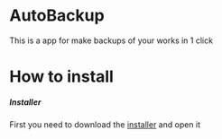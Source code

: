 # AutoBackup
This is a app for make backups of your works in 1 click
# How to install
#####   Installer
  First you need to download the [installer](https://github.com/jugandomiguel/AutoBackup/releases/download/Installer/AutoBackupInstaller.exe) and open it
